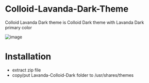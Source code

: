 # Colloid-Lavanda-Dark-Theme
Colloid Lavanda Dark theme is Colloid Dark theme with Lavanda Dark primary color

![image](https://github.com/alb-soul/Colloid-Lavanda-Dark-Theme/assets/100475822/04082d48-a835-47c8-828c-e26e9b687dbe)

# Installation
- extract zip file
- copy/put Lavanda-Colloid-Dark folder to /usr/shares/themes
